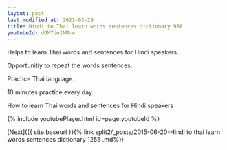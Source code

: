 ```yaml
---
layout: post
last_modified_at: 2021-03-29
title: Hindi to Thai learn words sentences dictionary 988 
youtubeId: dGM7de1NM-w
---
```

 
 
Helps to learn Thai words and sentences for Hindi speakers.

Opportunitiy to repeat the words sentences. 

Practice Thai language. 
 
10 minutes practice every day. 
 
How to learn Thai words and sentences for Hindi speakers 
 
{% include youtubePlayer.html id=page.youtubeId %}
 
 
[Next]({{ site.baseurl }}{% link  split2/_posts/2015-06-20-Hindi to thai learn words sentences dictionary 1255 .md%})
 
